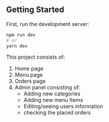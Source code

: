 ## Getting Started

First, run the development server:

```bash
npm run dev
# or
yarn dev
```
This project consists of:
1. Home page
2. Menu page
3. Orders page
4. Admin panel consisting of:
   - Adding new categories
   - Adding new menu Items
   - Editing/seeing users information
   - checking the placed orders

